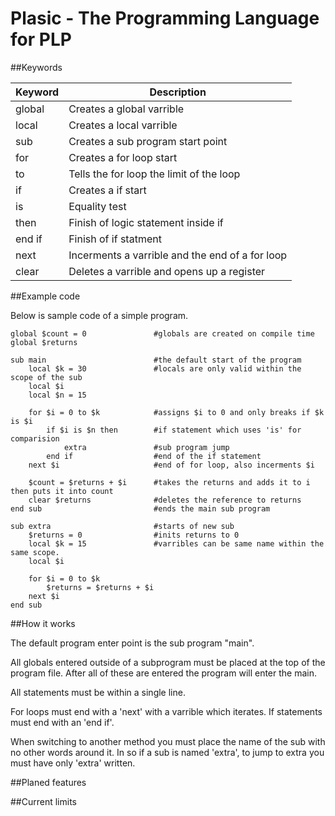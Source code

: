 # Plasic - The Programming Language for PLP

##Keywords

|Keyword|Description|
|-------|-----------------------------------|
|global|Creates a global varrible|
|local|Creates a local varrible|
|sub|Creates a sub program start point|
|for|Creates a for loop start|
|to|Tells the for loop the limit of the loop|
|if|Creates a if start|
|is|Equality test|
|then|Finish of logic statement inside if|
|end if|Finish of if statment|
|next|Incerments a varrible and the end of a for loop|
|clear|Deletes a varrible and opens up a register|

##Example code

Below is sample code of a simple program.

```vbnet
global $count = 0				#globals are created on compile time
global $returns

sub main						#the default start of the program
	local $k = 30				#locals are only valid within the scope of the sub
	local $i
	local $n = 15
	
	for $i = 0 to $k			#assigns $i to 0 and only breaks if $k is $i
		if $i is $n then		#if statement which uses 'is' for comparision
			extra				#sub program jump
		end if					#end of the if statement
	next $i						#end of for loop, also incerments $i
	
	$count = $returns + $i		#takes the returns and adds it to i then puts it into count
	clear $returns				#deletes the reference to returns
end sub							#ends the main sub program

sub extra						#starts of new sub
	$returns = 0				#inits returns to 0
	local $k = 15				#varribles can be same name within the same scope.
	local $i
	
	for $i = 0 to $k
		$returns = $returns + $i
	next $i
end sub
```

##How it works

The default program enter point is the sub program "main". 

All globals entered outside of a subprogram must be placed at the top of the program file. After all of these are entered the program will enter the main.

All statements must be within a single line. 

For loops must end with a 'next' with a varrible which iterates. If statements must end with an 'end if'.  

When switching to another method you must place the name of the sub with no other words around it. In so if a sub is named 'extra', to jump to extra you must have only 'extra' written.

##Planed features

##Current limits